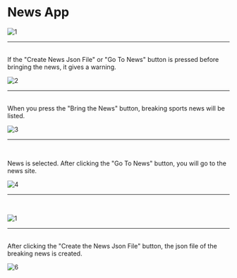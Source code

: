# News App

![1](https://user-images.githubusercontent.com/57836014/177062186-ef3a70af-1d70-4f77-94b6-c10cf0944465.png)

<hr>
<br>
If the "Create News Json File" or "Go To News" button is pressed before bringing the news, it gives a warning.

![2](https://user-images.githubusercontent.com/57836014/177062187-19301bd7-fb77-4039-8430-65ac4636edf8.png)

<hr>
<br>
When you press the "Bring the News" button, breaking sports news will be listed.


![3](https://user-images.githubusercontent.com/57836014/177062190-854e9e25-dfaa-4049-92d6-6c27efe8cfb4.png)

<hr>
<br>

News is selected. After clicking the "Go To News" button, you will go to the news site.
<br>

![4](https://user-images.githubusercontent.com/57836014/177062191-f892adef-327e-4190-a11b-87b98d43e41a.png)


<hr>
<br>

![1](https://user-images.githubusercontent.com/57836014/177062491-e2bc1ede-de9a-4516-9de2-1b0423bfc32e.png)


<hr>
<br>
After clicking the "Create the News Json File" button, the json file of the breaking news is created.

![6](https://user-images.githubusercontent.com/57836014/177062328-f93e4411-c143-4ae5-99d8-bddc3258e99c.png)
